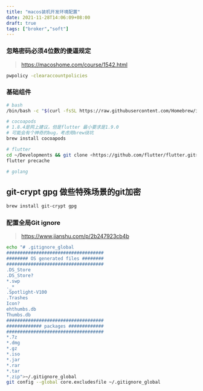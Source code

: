 ```yaml
---
title: "macos装机开发环境配置"
date: 2021-11-28T14:06:09+08:00
draft: true
tags: ["broker","soft"]
---
```


### 忽略密码必须4位数的傻逼规定

> <https://macoshome.com/course/1542.html>

``` sh
pwpolicy -clearaccountpolicies
```

### 基础组件

``` sh
# bash
/bin/bash -c "$(curl -fsSL https://raw.githubusercontent.com/Homebrew/install/HEAD/install.sh)"

# cocoapods
# 1.8.4是网上建议，但是flutter 最小要求是1.9.0
# 可能会有个神奇的bug，考虑用brew绕坑
brew install cocoapods

# flutter
cd ~/Developments && git clone <https://github.com/flutter/flutter.git> -b stable
flutter precache

# golang

```

## git-crypt gpg 做些特殊场景的git加密

``` sh
brew install git-crypt gpg
```

### 配置全局Git ignore

> <https://www.jianshu.com/p/2b247923cb4b>

``` sh
echo "# .gitignore_global
####################################
######## OS generated files ########
####################################
.DS_Store
.DS_Store?
*.swp
._*
.Spotlight-V100
.Trashes
Icon?
ehthumbs.db
Thumbs.db
####################################
############# packages #############
####################################
*.7z  
*.dmg
*.gz
*.iso
*.jar
*.rar
*.tar
*.zip">~/.gitignore_global
git config --global core.excludesfile ~/.gitignore_global
```
